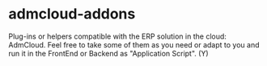 # admcloud-addons
Plug-ins or helpers compatible with the ERP solution in the cloud: AdmCloud. Feel free to take some of them as you need or adapt to you and run it in the FrontEnd or Backend as "Application Script". (Y)
